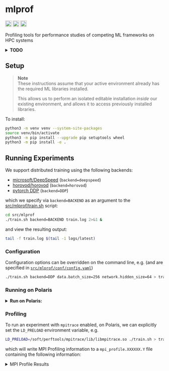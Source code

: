 # mlprof 

[<img src="https://raw.githubusercontent.com/wandb/assets/main/wandb-github-badge-28.svg" alt="Weights & Biases monitoring" height=20 style="padding: 0% 0%;">](https://wandb.ai/l2hmc-qcd/mlprof?workspace=user-saforem2) <a href="https://pytorch.org/get-started/locally/"><img alt="pyTorch" src="https://img.shields.io/badge/PyTorch-ee4c2c?logo=pytorch&logoColor=white" style="padding: 0% 0% 0% 0%;" height=20></a> <a href="https://www.tensorflow.org"><img alt="tensorflow" src="https://img.shields.io/badge/TensorFlow-%23FF6F00.svg?&logo=TensorFlow&logoColor=white" style="padding: 0% 0%;" height=20></a> 

Profiling tools for performance studies of competing ML frameworks on HPC systems

</div>

<details closed><summary><b>TODO</b></summary>
<p>

## TODO
    
- [x] Write DeepSpeed Trainer that wraps [`src/mlprof/network/pytorch/network.py`](./src/mlprof/network/pytorch/network.py)
    - Reference: [DeepSpeed -- Getting Started](https://www.deepspeed.ai/getting-started/)
- [ ] MPI Profiling to get all collective comm. ops with same model in DeepSpeed, DDP, and Horovod
   - Reference: [Profiling](https://github.com/argonne-lcf/mlprof#profiling) using `libmpitrace.so` on Polaris
- [ ] Start with 2 nodes first and next scale w/ increasing number of nodes
- [ ] Get profiles for DeepSpeed Zero 1, 2, 3 and Mixture of experts (MoE)
- [ ] Identify what parameters can impact performance such as NCCL environment variables and framework-specific parameters
- [ ] Do the analysis for standard models and large language models (LLMs)
- [ ] Develop auto-tuning methods to set these parameters for optimal performance
    
### 2023-02-20

- [ ] Associate `mpiprofile`'s with backend + attach logs to keep everything together

- [ ] Scale up message sizes in mpiprofiles
- [ ] Aggregate into table, grouped by backend 
- [ ] Test `fp16` support w/ all backends
- [ ] Ensure all GPUs being utilized 
	- w/ `conda/2022-09-08-hvd-nccl` all processes get mapped to GPU0 for some reason     

</p>
</details>

## Setup

> **Note**
> <br> These instructions assume that your active environment already has 
> the required ML libraries installed.
>
> This allows us to perform an isolated editable installation _inside_ our
existing environment, and allows it to access previously installed libraries.

To install:

```bash
python3 -m venv venv --system-site-packages
source venv/bin/activate
python3 -m pip install --upgrade pip setuptools wheel
python3 -m pip install -e .
```

## Running Experiments

We support distributed training using the following backends:

- [microsoft/DeepSpeed](https://github.com/microsoft/deepspeed) (`backend=deepspeed`)
- [horovod/horovod](https://github.com/horovod/horovod) (`backend=horovod`)
- [pytorch DDP](https://pytorch.org/tutorials/intermediate/ddp_tutorial.html) (`backend=DDP`)

which we specify via `backend=BACKEND` as an argument to the [src/mlprof/train.sh](./src/mlprof/train.sh) script:

```bash
cd src/mlprof
./train.sh backend=BACKEND train.log 2>&1 &
```

and view the resulting output:

```bash
tail -f train.log $(tail -1 logs/latest)
```

### Configuration

Configuration options can be overridden on the command line, e.g.
(and are specified in [`src/mlprof/conf/config.yaml`](src/mlprof/conf/config.yaml))

```bash
./train.sh backend=DDP data.batch_size=256 network.hidden_size=64 > train.log 2>&1 &
```

### Running on Polaris

<details closed><summary><b>Run on Polaris:</b></summary>
<p>

```bash
$ qsub \
    -A <project-name> \
    -q debug-scaling \
    -l select=2 \
    -l walltime=12:00:00,filesystem=eagle:home:grand \
    -I
$ module load conda/2022-09-08-hvd-nccl
$ conda activate base
$ git clone https://www.github.com/argonne-lcf/mlprof
$ cd mlprof
$ mkdir -p venvs/polaris/2022-09-08-hvd-nccl
$ python3 -m venv venvs/polaris/2022-09-08-hvd-nccl --system-site-packages
$ source venvs/polaris/2022-09-08-hvd-nccl
$ python3 -m pip install --upgrade pip setuptools wheel
$ python3 -m pip install -e .
$ cd src/mlprof
$ # -------------------------------------------------------------
$ # the following are necessary when using the DeepSpeed backend
$ export CFLAGS="-I${CONDA_PREFIX}/include/"
$ export LDFLAGS="-L${CONDA_PREFIX}/lib/" 
$ echo "PATH=${PATH}" > .deepspeed_env 
$ echo "LD_LIBRARY_PATH=${LD_LIBRARY_PATH}" >> .deepspeed_env
$ echo "https_proxy=${https_proxy}" >> .deepspeed_env
$ echo "http_proxy=${http_proxy}" >> .deepspeed_env 
$ echo "CFLAGS=${CFLAGS}" >> .deepspeed_env
$ echo "LDFLAGS=${LDFLAGS}" >> .deepspeed_env
$ # -------------------------------------------------------------
$ # TO TRAIN:
$ ./train.sh backend=deepspeed > train.log 2>&1 &
$ # TO VIEW OUTPUT:
$ tail -f train.log $(tail -1 logs/latest)
```

</p>
</details>


### Profiling

To run an experiment with `mpitrace` enabled, on Polaris, we can explicitly set the `LD_PRELOAD` environment variable, e.g.

```bash
LD_PRELOAD=/soft/perftools/mpitrace/lib/libmpitrace.so ./train.sh > train.log 2>&1 &
```

which will write MPI Profiling information to a `mpi_profile.XXXXXX.Y` file containing the following information:

<details closed><summary>MPI Profile Results</summary>
<p>

```bash
Data for MPI rank 0 of 8:
Times from MPI_Init() to MPI_Finalize().
-----------------------------------------------------------------------
MPI Routine                        #calls     avg. bytes      time(sec)
-----------------------------------------------------------------------
MPI_Comm_rank                           3            0.0          0.000
MPI_Comm_size                           1            0.0          0.000
MPI_Bcast                               2           16.5          0.000
-----------------------------------------------------------------------
total communication time = 0.000 seconds.
total elapsed time       = 232.130 seconds.
user cpu time            = 122.013 seconds.
system time              = 96.950 seconds.
max resident set size    = 4064.422 MiB.

-----------------------------------------------------------------
Message size distributions:

MPI_Bcast                 #calls    avg. bytes      time(sec)
                               1           4.0          0.000
                               1          29.0          0.000

-----------------------------------------------------------------

Summary for all tasks:

  Rank 0 reported the largest memory utilization : 4064.42 MiB
  Rank 0 reported the largest elapsed time : 232.13 sec

  minimum communication time = 0.000 sec for task 6
  median  communication time = 0.000 sec for task 5
  maximum communication time = 0.000 sec for task 4


MPI timing summary for all ranks:
taskid             host    cpu    comm(s)  elapsed(s)     user(s)   system(s)   size(MiB)    switches
     0   x3210c0s37b1n0      0       0.00      232.13      122.01       96.95     4064.42   240460957
     1   x3210c0s37b1n0      1       0.00      227.60      126.06       95.88     4001.15   231353798
     2   x3210c0s37b1n0      2       0.00      227.63      135.59       85.93     3965.89   230507191
     3   x3210c0s37b1n0      3       0.00      227.63      126.33       95.75     4003.07   230342296
     4    x3210c0s7b0n0      0       0.00      227.66      137.07       83.80     4039.70   209534784
     5    x3210c0s7b0n0      1       0.00      227.64      125.65       96.13     4004.05   230622703
     6    x3210c0s7b0n0      2       0.00      227.64      134.53       87.16     3968.59   229010244
     7    x3210c0s7b0n0      3       0.00      227.67      125.24       96.90     4004.26   233186459
```

</p>
</details>
